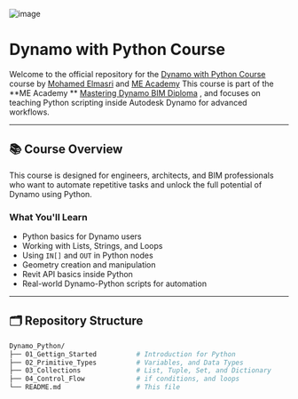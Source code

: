 ![image](https://github.com/user-attachments/assets/55c16562-63cb-4dba-be7b-f766ef2a1bef)

# Dynamo with Python Course

Welcome to the official repository for
the [Dynamo with Python Course](https://academy.mohamedelmasri.com/courses/dynamo-with-python/) course
by [Mohamed Elmasri](https://www.linkedin.com/in/mohamedelmasri) and [ME Academy](https://academy.mohamedelmasri.com/)
This course is part of the **ME Academy
** [Mastering Dynamo BIM Diploma](https://academy.mohamedelmasri.com/diplomas/mastering-dynamo-bim/) , and focuses on
teaching Python scripting inside Autodesk Dynamo for advanced workflows.

---

## 📚 Course Overview

This course is designed for engineers, architects, and BIM professionals who want to automate repetitive tasks and
unlock the full potential of Dynamo using Python.

### What You'll Learn

- Python basics for Dynamo users
- Working with Lists, Strings, and Loops
- Using `IN[]` and `OUT` in Python nodes
- Geometry creation and manipulation
- Revit API basics inside Python
- Real-world Dynamo-Python scripts for automation

---

## 🗂️ Repository Structure

```bash
Dynamo_Python/
├── 01_Gettign_Started          # Introduction for Python
├── 02_Primitive_Types          # Variables, and Data Types 
├── 03_Collections              # List, Tuple, Set, and Dictionary
├── 04_Control_Flow             # if conditions, and loops
└── README.md                   # This file
